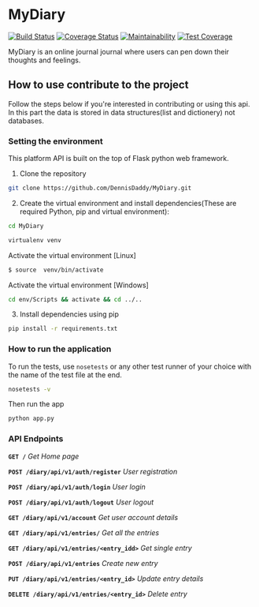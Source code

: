 # MyDiary
[![Build Status](https://travis-ci.com/DennisDaddy/MyDiary.svg?branch=data-structures)](https://travis-ci.com/DennisDaddy/MyDiary)
[![Coverage Status](https://coveralls.io/repos/github/DennisDaddy/MyDiary/badge.svg?branch=data-structures)](https://coveralls.io/github/DennisDaddy/MyDiary?branch=data-structures)
[![Maintainability](https://api.codeclimate.com/v1/badges/a99a88d28ad37a79dbf6/maintainability)](https://codeclimate.com/github/codeclimate/codeclimate/maintainability)
[![Test Coverage](https://api.codeclimate.com/v1/badges/b97c889669a271cd72c9e82b8bb0407a653741b2bfe844071c7e75094a9e88bf/test_coverage)](https://codeclimate.com/github/codeclimate/codeclimate/test_coverage)





MyDiary is an online journal journal where users can pen down their thoughts and feelings.

## How to use contribute to the project
Follow the steps below if you're interested in contributing or using this api.
In this part the data is stored in data structures(list and dictionery) not databases.

### Setting the environment

This platform API is built on the top of Flask python web framework.

1. Clone the repository

```sh
git clone https://github.com/DennisDaddy/MyDiary.git
```

2. Create the virtual environment and install dependencies(These are required Python, pip and virtual environment):

```sh
cd MyDiary
```

```sh
virtualenv venv
```

 Activate the virtual environment [Linux]

```sh
$ source  venv/bin/activate
```

Activate the virtual environment [Windows]

```sh
cd env/Scripts && activate && cd ../..
```

3. Install dependencies using pip

```sh
pip install -r requirements.txt
```



### How to run the application

To run the tests, use `nosetests` or any other test runner of your choice with the name of the test file at the end.

```sh
nosetests -v
```

Then run the app

```sh
python app.py
```

### API Endpoints

**`GET /`** *Get Home page*

**`POST /diary/api/v1/auth/register`** *User registration*

**`POST /diary/api/v1/auth/login`** *User login*

**`POST /diary/api/v1/auth/logout`** *User logout*

**`GET /diary/api/v1/account`** *Get user account details*

**`GET /diary/api/v1/entries/`** *Get all the entries*

**`GET /diary/api/v1/entries/<entry_idd>`** *Get single entry*

**`POST /diary/api/v1/entries`** *Create new entry*

**`PUT /diary/api/v1/entries/<entry_id>`** *Update entry details*

**`DELETE /diary/api/v1/entries/<entry_id>`** *Delete entry*

